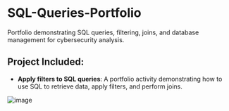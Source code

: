 # SQL-Queries-Portfolio

Portfolio demonstrating SQL queries, filtering, joins, and database management for cybersecurity analysis.

## Project Included:
- **Apply filters to SQL queries**: A portfolio activity demonstrating how to use SQL to retrieve data, apply filters, and perform joins.

![image](https://github.com/user-attachments/assets/51e5493f-0e13-4a99-beb2-c08a7fc3fb2d)


